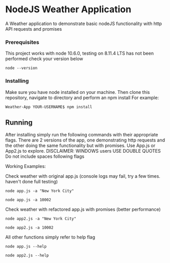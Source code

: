 # NodeJS Weather Application

A Weather application to demonstrate basic nodeJS functionality with http API requests and promises

### Prerequisites

This project works with node 10.6.0, testing on 8.11.4 LTS has not been performed check your version below

```
node --version
```

### Installing

Make sure you have node installed on your machine. Then clone this repository, navigate to directory and perform an npm install
For example:
```
Weather-App YOUR-USERNAME$ npm install
```

## Running

After installing simply run the following commands with their appropriate flags.
There are 2 versions of the app, one demonstrating http requests and the other doing the same functionality but with promises.
Use App.js or App2.js to explore.
DISCLAIMER: 
WINDOWS users USE DOUBLE QUOTES
Do not include spaces following flags

Working Examples: 


Check weather with original app.js (console logs may fail, try a few times. haven't done full testing)
```
node app.js -a "New York City"
```

```
node app.js -a 10002
```


Check weather with refactored app.js with promises (better performance)
```
node app2.js -a "New York City"
```
```
node app2.js -a 10002
```

All other functions simply refer to help flag
```
node app.js --help
```
```
node app2.js --help
```